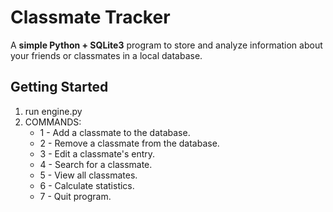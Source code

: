 # Classmate Tracker

A **simple Python + SQLite3** program to store and analyze information about your friends or classmates in a local database.

## Getting Started
1) run engine.py
2) COMMANDS:
    - 1 - Add a classmate to the database.
    - 2 - Remove a classmate from the database.
    - 3 - Edit a classmate's entry.
    - 4 - Search for a classmate.
    - 5 - View all classmates.
    - 6 - Calculate statistics.
    - 7 - Quit program.
